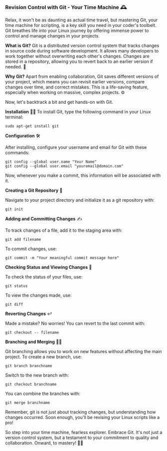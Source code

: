 ### Revision Control with Git - Your Time Machine 🕰️

Relax, it won't be as daunting as actual time travel, but mastering Git, your time machine for scripting, is a key skill you need in your coder's toolbelt. Git breathes life into your Linux journey by offering immense power to control and manage changes in your projects.

**What is Git?** Git is a distributed version control system that tracks changes in source code during software development. It allows many developers to work together without overwriting each other's changes. Changes are stored in a repository, allowing you to revert back to an earlier version if needed. 🔄

**Why Git?** Apart from enabling collaboration, Git saves different versions of your project, which means you can revisit earlier versions, compare changes over time, and correct mistakes. This is a life-saving feature, especially when working on massive, complex projects. ⚙️

Now, let's backtrack a bit and get hands-on with Git. 

**Installation** 👨‍🔧
To install Git, type the following command in your Linux terminal:
```
sudo apt-get install git
```
**Configuration** 🛠️

After installing, configure your username and email for Git with these commands:
```
git config --global user.name "Your Name"
git config --global user.email "youremail@domain.com"
```
Now, whenever you make a commit, this information will be associated with it.

**Creating a Git Repository** 📁

Navigate to your project directory and initialize it as a git repository with:
```
git init
```
**Adding and Committing Changes** ✍️

To track changes of a file, add it to the staging area with:
```
git add filename
```
To commit changes, use:
```
git commit -m "Your meaningful commit message here"
```
**Checking Status and Viewing Changes** 👀

To check the status of your files, use:
```
git status
```
To view the changes made, use:
```
git diff
```
**Reverting Changes** ↩️

Made a mistake? No worries! You can revert to the last commit with:
```
git checkout -- filename
```
**Branching and Merging** 🌲🔀

Git branching allows you to work on new features without affecting the main project. To create a new branch, use:
```
git branch branchname
```
Switch to the new branch with:
```
git checkout branchname
```
You can combine the branches with:
```
git merge branchname
```
Remember, git is not just about tracking changes, but understanding how changes occurred. Soon enough, you'll be revising your Linux scripts like a pro!

So step into your time machine, fearless explorer. Embrace Git. It's not just a version control system, but a testament to your commitment to quality and collaboration. Onward, to mastery! 🚀🔧